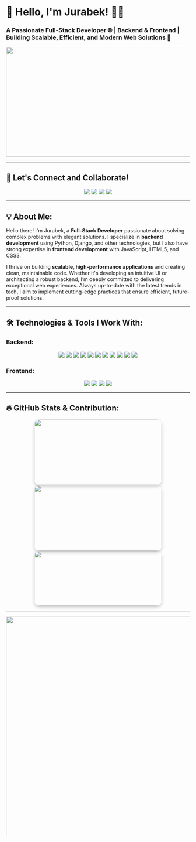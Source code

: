 # 🚀 Hello, I'm **Jurabek**! 👨‍💻
### A Passionate Full-Stack Developer 🌐 | Backend & Frontend | Building Scalable, Efficient, and Modern Web Solutions 🚀

<p align="center">
  <img src="https://media.giphy.com/media/qgQUggAC3Pfv687qPC/giphy.gif" width="800" height="300" />
</p>

------

## 👫 Let's Connect and Collaborate!
<p align="center">
  <a href="mailto:norqulovjorabek533@gmail.com"><img src="https://img.shields.io/badge/Email-D14836?style=for-the-badge&logo=gmail&logoColor=white"/></a>
  <a href="https://www.instagram.com/jurab_ekuzb" target="_blank"><img src="https://img.shields.io/badge/Instagram-E4405F?style=for-the-badge&logo=instagram&logoColor=white"/></a>
  <a href="https://t.me/jurabek_bekk" target="_blank"><img src="https://img.shields.io/badge/Telegram-2CA5E0?style=for-the-badge&logo=telegram&logoColor=white"/></a>
  <a href="https://www.linkedin.com/in/jurabek" target="_blank"><img src="https://img.shields.io/badge/LinkedIn-0A66C2?style=for-the-badge&logo=linkedin&logoColor=white"/></a>
</p>

------

## 💡 About Me:
Hello there! I'm Jurabek, a **Full-Stack Developer** passionate about solving complex problems with elegant solutions. I specialize in **backend development** using Python, Django, and other technologies, but I also have strong expertise in **frontend development** with JavaScript, HTML5, and CSS3.

I thrive on building **scalable, high-performance applications** and creating clean, maintainable code. Whether it's developing an intuitive UI or architecting a robust backend, I’m deeply committed to delivering exceptional web experiences. Always up-to-date with the latest trends in tech, I aim to implement cutting-edge practices that ensure efficient, future-proof solutions.

----

## 🛠 Technologies & Tools I Work With:
### Backend:
<p align="center">
  <img src="https://img.shields.io/badge/Python-3776AB?style=for-the-badge&logo=python&logoColor=white"/>
  <img src="https://img.shields.io/badge/Django-092E20?style=for-the-badge&logo=django&logoColor=white"/>
  <img src="https://img.shields.io/badge/DRF-ff1709?style=for-the-badge&logo=django&logoColor=white"/>
  <img src="https://img.shields.io/badge/Java-007396?style=for-the-badge&logo=java&logoColor=white"/>
  <img src="https://img.shields.io/badge/SQL-003B57?style=for-the-badge&logo=postgresql&logoColor=white"/>
  <img src="https://img.shields.io/badge/Docker-2496ED?style=for-the-badge&logo=docker&logoColor=white"/>
  <img src="https://img.shields.io/badge/AWS-232F3E?style=for-the-badge&logo=amazonaws&logoColor=white"/>
  <img src="https://img.shields.io/badge/PowerShell-2C6EB2?style=for-the-badge&logo=powershell&logoColor=white"/>
  <img src="https://img.shields.io/badge/Bash-4EAA25?style=for-the-badge&logo=gnu-bash&logoColor=white"/>
  <img src="https://img.shields.io/badge/PostgreSQL-336791?style=for-the-badge&logo=postgresql&logoColor=white"/>
  <img src="https://img.shields.io/badge/Aiogram-00688C?style=for-the-badge&logo=telegram&logoColor=white"/>
</p>


### Frontend:
<p align="center">
  <img src="https://img.shields.io/badge/JavaScript-F7DF1E?style=for-the-badge&logo=javascript&logoColor=black"/>
  <img src="https://img.shields.io/badge/HTML5-E34F26?style=for-the-badge&logo=html5&logoColor=white"/>
  <img src="https://img.shields.io/badge/CSS3-1572B6?style=for-the-badge&logo=css3&logoColor=white"/>
  <img src="https://img.shields.io/badge/React-61DAFB?style=for-the-badge&logo=react&logoColor=black"/>
</p>

-----
## 🔥 GitHub Stats & Contribution:
<div align="center">
  <!-- Stats Card -->
  <a href="https://github.com/jurabek-2">
    <img src="https://github-readme-stats.vercel.app/api?username=jurabek-2&show_icons=true&theme=tokyonight&count_private=true&hide_border=true" height="180" width="350" style="border-radius: 15px; box-shadow: 0 4px 10px rgba(0, 0, 0, 0.2);"/>
  </a>
  <!-- Streak Card -->
  <a href="https://github.com/jurabek-2">
    <img src="https://github-readme-streak-stats.herokuapp.com/?user=jurabek-2&theme=tokyonight&hide_border=true" height="180" width="350" style="border-radius: 15px; box-shadow: 0 4px 10px rgba(0, 0, 0, 0.2);"/>
  </a>
  <br>
  <!-- Top Languages Card -->
  <a href="https://github.com/jurabek-2">
    <img src="https://github-readme-stats.vercel.app/api/top-langs/?username=jurabek-2&layout=compact&theme=tokyonight&hide_border=true" height="150" width="350" style="border-radius: 15px; box-shadow: 0 4px 10px rgba(0, 0, 0, 0.2);"/>
  </a>
</div>

-----

<p align="center">
  <img src="https://media.giphy.com/media/iIqmM5tTjmpOB9mpbn/giphy.gif" width="600" />
</p>





